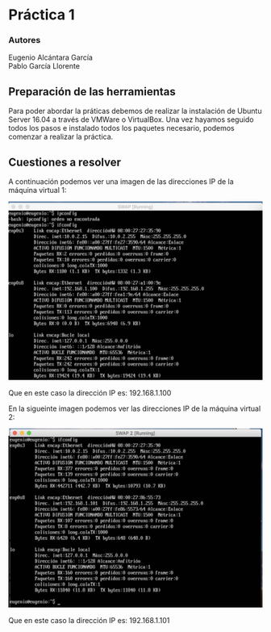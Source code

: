 # Práctica 1
### Autores
Eugenio Alcántara García  
Pablo García Llorente

## Preparación de las herramientas
Para poder abordar la práticas debemos de realizar la instalación de Ubuntu Server 16.04 a través de VMWare o VirtualBox. Una vez hayamos seguido todos los pasos e instalado todos los paquetes necesario, podemos comenzar a realizar la práctica.  

## Cuestiones a resolver
A continuación podemos ver una imagen de las direcciones IP de la máquina virtual 1:

![Dirección IP máquina virtual 1](imagen_1.png)

Que en este caso la dirección IP es: 192.168.1.100 

En la sigueinte imagen podemos ver las direcciones IP de la máquina virtual 2:

![Dirección IP máquina virtual 2](imagen_2.png) 

Que en este caso la dirección IP es: 192.168.1.101 
